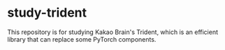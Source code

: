 # study-trident
This repository is for studying Kakao Brain's Trident, which is an efficient library that can replace some PyTorch components. 
